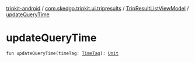 [tripkit-android](../../index.md) / [com.skedgo.tripkit.ui.tripresults](../index.md) / [TripResultListViewModel](index.md) / [updateQueryTime](./update-query-time.md)

# updateQueryTime

`fun updateQueryTime(timeTag: `[`TimeTag`](../../com.skedgo.tripkit.common.model/-time-tag/index.md)`): `[`Unit`](https://kotlinlang.org/api/latest/jvm/stdlib/kotlin/-unit/index.html)